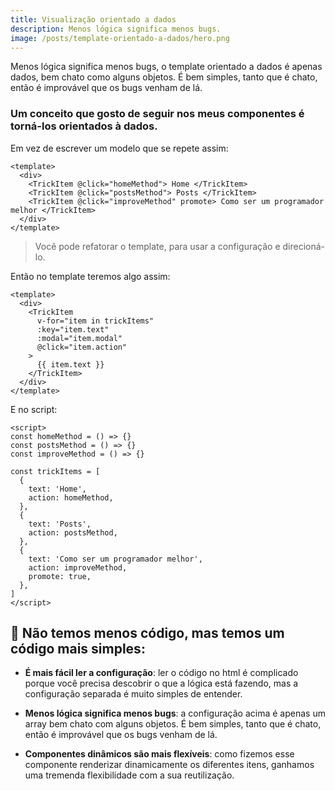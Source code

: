 ```yaml
---
title: Visualização orientado a dados
description: Menos lógica significa menos bugs.
image: /posts/template-orientado-a-dados/hero.png
---
```


Menos lógica significa menos bugs, o template orientado a dados é apenas dados, bem chato como alguns objetos. É bem simples, tanto que é chato, então é improvável que os bugs venham de lá.

<!-- more -->

### Um conceito que gosto de seguir nos meus componentes é torná-los orientados à dados.

Em vez de escrever um modelo que se repete assim:

```vue
<template>
  <div>
    <TrickItem @click="homeMethod"> Home </TrickItem>
    <TrickItem @click="postsMethod"> Posts </TrickItem>
    <TrickItem @click="improveMethod" promote> Como ser um programador melhor </TrickItem>
  </div>
</template>
```

> Você pode refatorar o template, para usar a configuração e direcioná-lo.

Então no template teremos algo assim:
```vue
<template>
  <div>
    <TrickItem
      v-for="item in trickItems"
      :key="item.text"
      :modal="item.modal"
      @click="item.action"
    >
      {{ item.text }}
    </TrickItem>
  </div>
</template>
```

E no script:
```vue
<script>
const homeMethod = () => {}
const postsMethod = () => {}
const improveMethod = () => {}

const trickItems = [
  {
    text: 'Home',
    action: homeMethod,
  },
  {
    text: 'Posts',
    action: postsMethod,
  },
  {
    text: 'Como ser um programador melhor',
    action: improveMethod,
    promote: true,
  },
]
</script>
```

## 🧐 Não temos menos código, mas temos um código mais simples:

- **É mais fácil ler a configuração**: ler o código no html é complicado porque você precisa descobrir o que a lógica está fazendo, mas a configuração separada é muito simples de entender.

- **Menos lógica significa menos bugs**: a configuração acima é apenas um array bem chato com alguns objetos. É bem simples, tanto que é chato, então é improvável que os bugs venham de lá.

- **Componentes dinâmicos são mais flexíveis**: como fizemos esse componente renderizar dinamicamente os diferentes itens, ganhamos uma tremenda flexibilidade com a sua reutilização.
